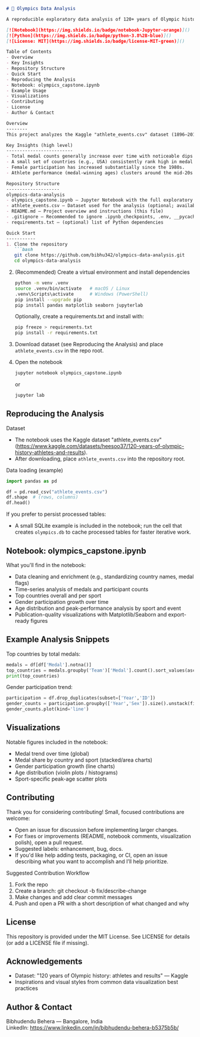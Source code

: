 ```markdown
# 🏅 Olympics Data Analysis

A reproducible exploratory data analysis of 120+ years of Olympic history, focused on medal trends, country and sport performance, gender participation, and athlete age demographics.

[![Notebook](https://img.shields.io/badge/notebook-Jupyter-orange)]()
[![Python](https://img.shields.io/badge/python-3.8%2B-blue)]()
[![License: MIT](https://img.shields.io/badge/license-MIT-green)]()

Table of Contents
- Overview
- Key Insights
- Repository Structure
- Quick Start
- Reproducing the Analysis
- Notebook: olympics_capstone.ipynb
- Example Usage
- Visualizations
- Contributing
- License
- Author & Contact

Overview
--------
This project analyzes the Kaggle "athlete_events.csv" dataset (1896–2016) to surface trends and patterns across Olympic Games history. Analysis is done using Python (Pandas, Matplotlib, Seaborn) within a Jupyter Notebook and stored results can be reproduced using SQLite if desired.

Key Insights (high level)
-------------------------
- Total medal counts generally increase over time with noticeable dips during world wars.
- A small set of countries (e.g., USA) consistently rank high in medal counts.
- Female participation has increased substantially since the 1980s.
- Athlete performance (medal-winning ages) clusters around the mid-20s for many sports, with sport-specific variation.

Repository Structure
--------------------
olympics-data-analysis
- olympics_capstone.ipynb — Jupyter Notebook with the full exploratory analysis, figures, and commentary
- athlete_events.csv — Dataset used for the analysis (optional; available from Kaggle)
- README.md — Project overview and instructions (this file)
- .gitignore — Recommended to ignore .ipynb_checkpoints, .env, __pycache__, etc.
- requirements.txt — (optional) list of Python dependencies

Quick Start
-----------
1. Clone the repository
   ```bash
   git clone https://github.com/bibhu342/olympics-data-analysis.git
   cd olympics-data-analysis
   ```

2. (Recommended) Create a virtual environment and install dependencies
   ```bash
   python -m venv .venv
   source .venv/bin/activate   # macOS / Linux
   .venv\Scripts\activate      # Windows (PowerShell)
   pip install --upgrade pip
   pip install pandas matplotlib seaborn jupyterlab
   ```
   Optionally, create a requirements.txt and install with:
   ```bash
   pip freeze > requirements.txt
   pip install -r requirements.txt
   ```

3. Download dataset (see Reproducing the Analysis) and place `athlete_events.csv` in the repo root.

4. Open the notebook
   ```bash
   jupyter notebook olympics_capstone.ipynb
   ```
   or
   ```bash
   jupyter lab
   ```

Reproducing the Analysis
------------------------
Dataset
- The notebook uses the Kaggle dataset "athlete_events.csv" (https://www.kaggle.com/datasets/heesoo37/120-years-of-olympic-history-athletes-and-results).
- After downloading, place `athlete_events.csv` into the repository root.

Data loading (example)
```python
import pandas as pd

df = pd.read_csv("athlete_events.csv")
df.shape  # (rows, columns)
df.head()
```

If you prefer to persist processed tables:
- A small SQLite example is included in the notebook; run the cell that creates `olympics.db` to cache processed tables for faster iterative work.

Notebook: olympics_capstone.ipynb
--------------------------------
What you'll find in the notebook:
- Data cleaning and enrichment (e.g., standardizing country names, medal flags)
- Time-series analysis of medals and participant counts
- Top countries overall and per sport
- Gender participation growth over time
- Age distribution and peak-performance analysis by sport and event
- Publication-quality visualizations with Matplotlib/Seaborn and export-ready figures

Example Analysis Snippets
-------------------------
Top countries by total medals:
```python
medals = df[df['Medal'].notna()]
top_countries = medals.groupby('Team')['Medal'].count().sort_values(ascending=False).head(10)
print(top_countries)
```

Gender participation trend:
```python
participation = df.drop_duplicates(subset=['Year','ID'])
gender_counts = participation.groupby(['Year','Sex']).size().unstack(fill_value=0)
gender_counts.plot(kind='line')
```

Visualizations
--------------
Notable figures included in the notebook:
- Medal trend over time (global)
- Medal share by country and sport (stacked/area charts)
- Gender participation growth (line charts)
- Age distribution (violin plots / histograms)
- Sport-specific peak-age scatter plots

Contributing
------------
Thank you for considering contributing! Small, focused contributions are welcome:
- Open an issue for discussion before implementing larger changes.
- For fixes or improvements (README, notebook comments, visualization polish), open a pull request.
- Suggested labels: enhancement, bug, docs.
- If you'd like help adding tests, packaging, or CI, open an issue describing what you want to accomplish and I’ll help prioritize.

Suggested Contribution Workflow
1. Fork the repo
2. Create a branch: git checkout -b fix/describe-change
3. Make changes and add clear commit messages
4. Push and open a PR with a short description of what changed and why

License
-------
This repository is provided under the MIT License. See LICENSE for details (or add a LICENSE file if missing).

Acknowledgements
----------------
- Dataset: "120 years of Olympic history: athletes and results" — Kaggle
- Inspirations and visual styles from common data visualization best practices

Author & Contact
----------------
Bibhudendu Behera — Bangalore, India  
LinkedIn: https://www.linkedin.com/in/bibhudendu-behera-b5375b5b/
```
